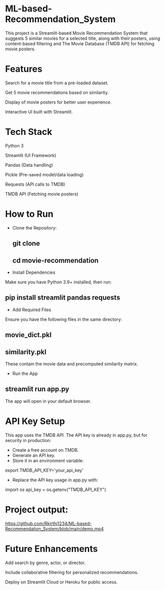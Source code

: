 # ML-based-Recommendation_System
This project is a Streamlit-based Movie Recommendation System that suggests 5 similar movies for a selected title, along with their posters, using content-based filtering and The Movie Database (TMDB API) for fetching movie posters.

# Features
Search for a movie title from a pre-loaded dataset.

Get 5 movie recommendations based on similarity.

Display of movie posters for better user experience.

Interactive UI built with Streamlit.

# Tech Stack
Python 3

Streamlit (UI Framework)

Pandas (Data handling)

Pickle (Pre-saved model/data loading)

Requests (API calls to TMDB)

TMDB API (Fetching movie posters)

# How to Run

- Clone the Repository:
  ## git clone <your-repo-url>
  ## cd movie-recommendation

- Install Dependencies
  
Make sure you have Python 3.9+ installed, then run:
## pip install streamlit pandas requests

- Add Required Files
  
Ensure you have the following files in the same directory:

## movie_dict.pkl

## similarity.pkl

These contain the movie data and precomputed similarity matrix.

- Run the App
## streamlit run app.py

The app will open in your default browser.

# API Key Setup
This app uses the TMDB API. The API key is already in app.py, but for security in production:
- Create a free account on TMDB.
- Generate an API key.
- Store it in an environment variable:
  
export TMDB_API_KEY='your_api_key'
- Replace the API key usage in app.py with:
  
import os
api_key = os.getenv("TMDB_API_KEY")


# Project output:
https://github.com/Rkirthi1234/ML-based-Recommendation_System/blob/main/demo.mp4

# Future Enhancements
Add search by genre, actor, or director.

Include collaborative filtering for personalized recommendations.

Deploy on Streamlit Cloud or Heroku for public access.
